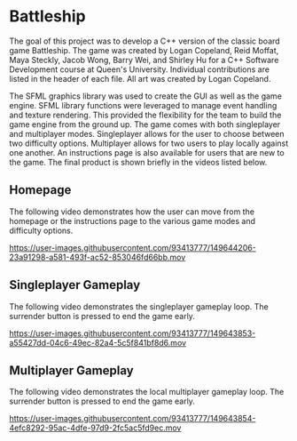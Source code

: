 # Battleship

The goal of this project was to develop a C++ version of the classic board game Battleship. The game was created by Logan Copeland, Reid Moffat, Maya Steckly, Jacob Wong, Barry Wei, and Shirley Hu for a C++ Software Development course at Queen's University. Individual contributions are listed in the header of each file. All art was created by Logan Copeland.

The SFML graphics library was used to create the GUI as well as the game engine. SFML library functions were leveraged to manage event handling and texture rendering. This provided the flexibility for the team to build the game engine from the ground up. The game comes with both singleplayer and multiplayer modes. Singleplayer allows for the user to choose between two difficulty options. Multiplayer allows for two users to play locally against one another. An instructions page is also available for users that are new to the game. The final product is shown briefly in the videos listed below.

## Homepage
The following video demonstrates how the user can move from the homepage or the instructions page to the various game modes and difficulty options.

https://user-images.githubusercontent.com/93413777/149644206-23a91298-a581-493f-ac52-853046fd66bb.mov

## Singleplayer Gameplay
The following video demonstrates the singleplayer gameplay loop. The surrender button is pressed to end the game early.

https://user-images.githubusercontent.com/93413777/149643853-a55427dd-04c6-49ec-82a4-5c5f841bf8d6.mov

## Multiplayer Gameplay
The following video demonstrates the local multiplayer gameplay loop. The surrender button is pressed to end the game early.

https://user-images.githubusercontent.com/93413777/149643854-4efc8292-95ac-4dfe-97d9-2fc5ac5fd9ec.mov
